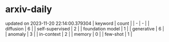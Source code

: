 # arxiv-daily
updated on 2023-11-20 22:14:00.379304
| keyword | count |
| - | - |
| diffusion | 6 |
| self-supervised | 2 |
| foundation model | 1 |
| generative | 6 |
| anomaly | 3 |
| in-context | 2 |
| memory | 0 |
| few-shot | 1 |
